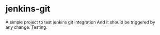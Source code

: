 # jenkins-git

A simple project to test jenkins git integration
And it should be triggered by any change.
Testing.
